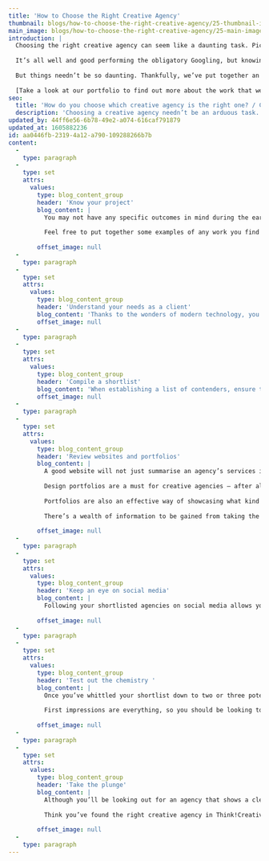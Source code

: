 ```yaml
---
title: 'How to Choose the Right Creative Agency'
thumbnail: blogs/how-to-choose-the-right-creative-agency/25-thumbnail-image.jpg
main_image: blogs/how-to-choose-the-right-creative-agency/25-main-image.jpg
introduction: |
  Choosing the right creative agency can seem like a daunting task. Picture the scene: you have a project in mind and need to choose the right team of people to both develop a creative vision and then execute it. Where on earth do you start?
  
  It’s all well and good performing the obligatory Googling, but knowing what to look for in an agency (let alone feeling confident that you’ve chosen an organisation you can trust) can be another matter altogether. Besides, it can be surprising just how much one agency differs from the next – whether it’s company size and location, services offered, visual style, methods and approach… the list goes on and on. 
  
  But things needn’t be so daunting. Thankfully, we’ve put together an ever so handy guide which highlights what potential clients need to know when it comes to choosing the perfect creative agency. We’re a helpful bunch, aren’t we...
  
  [Take a look at our portfolio to find out more about the work that we do](/work)
seo:
  title: 'How do you choose which creative agency is the right one? / Choosing a creative agency needn''t be so daunting...'
  description: 'Choosing a creative agency needn’t be an arduous task. Get in touch with our team today on 01253 297900.'
updated_by: 44ff6e56-6b78-49e2-a074-616caf791879
updated_at: 1605882236
id: aa0446fb-2319-4a12-a790-109288266b7b
content:
  -
    type: paragraph
  -
    type: set
    attrs:
      values:
        type: blog_content_group
        header: 'Know your project'
        blog_content: |
          You may not have any specific outcomes in mind during the early stages (perhaps that’s why you’re looking to hire a creative agency in the first place), but you should at least try to establish some basic aims or goals before beginning your creative journey. Having a rough idea of your budget is also useful (if it’s a flexible budget, even better – agencies are likely to put forward some additional ideas which may well take your fancy).  
          
          Feel free to put together some examples of any work you find inspiring – although not essential, inspiration can go a long way towards assisting your chosen agency in understanding the style and tone that you wish to capture. Last but not least, keep in mind a deadline for your project. Timescales will vary based on the size of the job, but it’s always best to allow plenty of time for completion. 
          
        offset_image: null
  -
    type: paragraph
  -
    type: set
    attrs:
      values:
        type: blog_content_group
        header: 'Understand your needs as a client'
        blog_content: 'Thanks to the wonders of modern technology, you needn’t feel limited by location. That said, if you’re someone who prefers face-to-face meetings as opposed to emails, phone calls or Skype conferences, you’re probably best off hiring an agency that’s based within a reasonable distance. It’s all a matter of personal preference, really. Although not always the case, smaller out-of-city agencies may suit your budget needs better whilst offering a more attentive, focused service. This can reduce the risk of your project being passed around several different designers, which can sometimes occur at larger agencies. '
        offset_image: null
  -
    type: paragraph
  -
    type: set
    attrs:
      values:
        type: blog_content_group
        header: 'Compile a shortlist'
        blog_content: 'When establishing a list of contenders, ensure that you reach out to people for recommendations. Of course, online searches are the go-to method, but it’s highly likely that friends, family and colleagues will be able to offer up some suggestions. Your shortlist can be as long as you like, although you might prefer to stick to around five strong candidates for the sake of your own sanity. '
        offset_image: null
  -
    type: paragraph
  -
    type: set
    attrs:
      values:
        type: blog_content_group
        header: 'Review websites and portfolios'
        blog_content: |
          A good website will not just summarise an agency’s services in detail – it will also demonstrate how expertise have been applied to projects via a company portfolio. There may also be a section dedicated to case studies, which usually explores individual jobs in more detail. 
          
          Design portfolios are a must for creative agencies – after all, how can a potential client hire an agency without having seen any previous work? Perhaps an agency on your shortlist has prior experience of creating something within your industry. You may see this experience as a plus point, but don’t rule out agencies that appear to have less experience in your field – they might have a better chance of creating something completely fresh.
          
          Portfolios are also an effective way of showcasing what kind of clients an agency works with. Bear in mind that it’s not just about big brands – a portfolio containing a varied mixture of clients suggests an agency which knows how to mix things up and apply creative skills to a range of industries. Keep a keen eye out for testimonials and awards, too (even a nomination brings an added level of prestige). Additionally, establish whether or not the agencies on your list have any long-term client relationships – repeat custom suggests trust and dependability. 
          
          There’s a wealth of information to be gained from taking the time to review each agency’s website – after all, it’s likely to be the first point of contact for potential clients, so companies will be out to make a lasting impression. Ultimately, you must decide which agency’s values resonate with your own. It’s all about establishing some common ground on which to build a memorable and exciting creative project. 
          
        offset_image: null
  -
    type: paragraph
  -
    type: set
    attrs:
      values:
        type: blog_content_group
        header: 'Keep an eye on social media'
        blog_content: |
          Following your shortlisted agencies on social media allows you to track how each company behaves as a brand. Take note of what each agency talks about and how often they post, as well as the tone of voice they use. If, for instance, agencies with a more serious tone fail to excite you, then perhaps you’d prefer to work with a company that appears to take a more informal, fun approach. Don’t be afraid to take to the keyboard and engage with each candidate, either – why not test out just how responsive each agency is?
          
        offset_image: null
  -
    type: paragraph
  -
    type: set
    attrs:
      values:
        type: blog_content_group
        header: 'Test out the chemistry '
        blog_content: |
          Once you’ve whittled your shortlist down to two or three potential agencies, you can look to hold what’s known as a ‘chemistry meeting’, in which both client and agency are able to discuss the project and get a feel for one another. Chemistry meetings, which can be done over the phone or face-to-face, are a great opportunity for the agency to throw their hat in the ring and prove why they should work with you.
          
          First impressions are everything, so you should be looking to gain much insight as possible – it won’t hurt to have some questions and general talking points prepared beforehand. You might wish to discuss some of the company’s previous work in further detail, for example, or to find out about the team that would be working on your project. During the chemistry meeting, feel free to ask for a copy of the agency’s terms to ensure that everything sits well.
          
        offset_image: null
  -
    type: paragraph
  -
    type: set
    attrs:
      values:
        type: blog_content_group
        header: 'Take the plunge'
        blog_content: |
          Although you’ll be looking out for an agency that shows a clear understanding of the project and its goals, your chosen winner shouldn’t always be the agency that offers the quickest answers. The agency you hire should be the one that you feel comfortable working with and placing your trust in. And let’s not forget how one initial project can form the basis of a long-lasting relationship from which many more creative ventures follow. Make the right choice and this could be the beginning of a beautiful friendship...
          
          Think you’ve found the right creative agency in Think!Creative? [Get in touch with our team today to get started.](/contact)
          
        offset_image: null
  -
    type: paragraph
---
```

